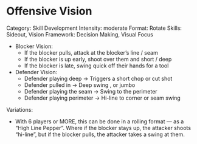 # Offensive Vision

Category: Skill Development
Intensity: moderate
Format: Rotate
Skills: Sideout, Vision
Framework: Decision Making, Visual Focus

- Blocker Vision:
    - If the blocker pulls, attack at the blocker’s line / seam
    - If the blocker is up early, shoot over them and short / deep
    - If the blocker is late, swing quick off their hands for a tool
- Defender Vision:
    - Defender playing deep → Triggers a short chop or cut shot
    - Defender pulled in → Deep swing , or jumbo
    - Defender playing the seam → Swing to the perimeter
    - Defender playing perimeter → Hi-line to corner or seam swing

Variations:

- With 6 players or MORE, this can be done in a rolling format — as a “High Line Pepper”. Where if the blocker stays up, the attacker shoots “hi-line”, but if the blocker pulls, the attacker takes a swing at them.